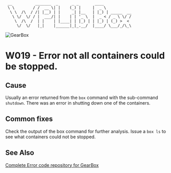 ```
 __          _______  _      _ _       ____
 \ \        / /  __ \| |    (_) |     |  _ \
  \ \  /\  / /| |__) | |     _| |__   | |_) | _____  __
   \ \/  \/ / |  ___/| |    | | '_ \  |  _ < / _ \ \/ /
    \  /\  /  | |    | |____| | |_) | | |_) | (_) >  <
     \/  \/   |_|    |______|_|_.__/  |____/ \___/_/\_\
```

![GearBox](https://github.com/wplib/box-scripts/blob/master/GearBox-100x.png)

# W019 - Error not all containers could be stopped.

## Cause
Usually an error returned from the `box` command with the sub-command `shutdown`.
There was an error in shutting down one of the containers.

## Common fixes
Check the output of the box command for further analysis.
Issue a `box ls` to see what containers could not be stopped.

### 


## See Also
[Complete Error code repository for GearBox](https://github.com/wplib/box-scripts/tree/master/docs/errors)

